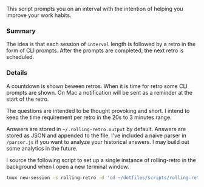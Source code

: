 This script prompts you on an interval with the intention of helping you improve your work habits.

### Summary
The idea is that each session of `interval` length is followed by a retro in the form of CLI prompts. After the prompts are completed, the next retro is scheduled.

### Details
A countdown is shown beween retros. When it is time for retro some CLI prompts are shown. On Mac a notification will be sent as a reminder at the start of the retro.

The questions are intended to be thought provoking and short. I intend to keep the time requirement per retro in the 20s to 3 minutes range.

Answers are stored in `~/.rolling-retro.output` by default. Answers are stored as JSON and appended to the file, I've included a naive parser in `/parser.js` if you want to analyze your historical answers. I may build out some analytics in the future.

I source the following script to set up a single instance of rolling-retro in the background when I open a new terminal window.
```bash
tmux new-session -s rolling-retro -d 'cd ~/dotfiles/scripts/rolling-retro && yarn start' 2> /dev/null || true
```

